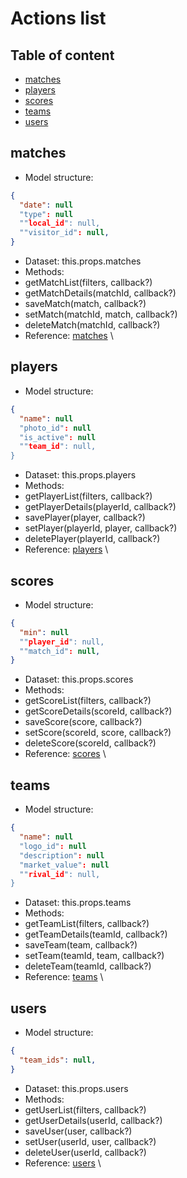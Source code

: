 # Actions list

## Table of content
-  [matches](#matches)
-  [players](#players)
-  [scores](#scores)
-  [teams](#teams)
-  [users](#users)

##  matches

- Model structure:
```json
{
  "date": null
  "type": null
  ""local_id": null,
  ""visitor_id": null,
}
```
-  Dataset: this.props.matches
-  Methods:
  -  getMatchList(filters, callback?)
  -  getMatchDetails(matchId, callback?)
  -  saveMatch(match, callback?)
  -  setMatch(matchId, match, callback?)
  -  deleteMatch(matchId, callback?)
-  Reference: [matches](../seed/actions/matches.js) \

##  players

- Model structure:
```json
{
  "name": null
  "photo_id": null
  "is_active": null
  ""team_id": null,
}
```
-  Dataset: this.props.players
-  Methods:
  -  getPlayerList(filters, callback?)
  -  getPlayerDetails(playerId, callback?)
  -  savePlayer(player, callback?)
  -  setPlayer(playerId, player, callback?)
  -  deletePlayer(playerId, callback?)
-  Reference: [players](../seed/actions/players.js) \

##  scores

- Model structure:
```json
{
  "min": null
  ""player_id": null,
  ""match_id": null,
}
```
-  Dataset: this.props.scores
-  Methods:
  -  getScoreList(filters, callback?)
  -  getScoreDetails(scoreId, callback?)
  -  saveScore(score, callback?)
  -  setScore(scoreId, score, callback?)
  -  deleteScore(scoreId, callback?)
-  Reference: [scores](../seed/actions/scores.js) \

##  teams

- Model structure:
```json
{
  "name": null
  "logo_id": null
  "description": null
  "market_value": null
  ""rival_id": null,
}
```
-  Dataset: this.props.teams
-  Methods:
  -  getTeamList(filters, callback?)
  -  getTeamDetails(teamId, callback?)
  -  saveTeam(team, callback?)
  -  setTeam(teamId, team, callback?)
  -  deleteTeam(teamId, callback?)
-  Reference: [teams](../seed/actions/teams.js) \

##  users

- Model structure:
```json
{
  "team_ids": null,
}
```
-  Dataset: this.props.users
-  Methods:
  -  getUserList(filters, callback?)
  -  getUserDetails(userId, callback?)
  -  saveUser(user, callback?)
  -  setUser(userId, user, callback?)
  -  deleteUser(userId, callback?)
-  Reference: [users](../seed/actions/users.js) \

